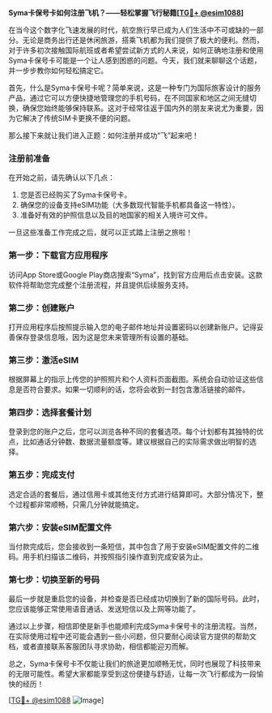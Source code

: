 **Syma卡保号卡如何注册飞机？——轻松掌握飞行秘籍[[TG💪+ @esim1088](https://t.me/s/esim1088)]**

在当今这个数字化飞速发展的时代，航空旅行早已成为人们生活中不可或缺的一部分。无论是商务出行还是休闲旅游，搭乘飞机都为我们提供了极大的便利。然而，对于许多初次接触国际航班或者希望尝试新方式的人来说，如何正确地注册和使用Syma卡保号卡可能是一个让人感到困惑的问题。今天，我们就来聊聊这个话题，并一步步教你如何轻松搞定它。

首先，什么是Syma卡保号卡呢？简单来说，这是一种专门为国际旅客设计的服务产品，通过它可以方便快捷地管理您的手机号码，在不同国家和地区之间无缝切换，确保您始终能够保持联系。这对于经常往返于国内外的朋友来说尤为重要，因为它解决了传统SIM卡更换不便的问题。

那么接下来就让我们进入正题：如何注册并成功“飞”起来吧！

### 注册前准备

在开始之前，请先确认以下几点：
1. 您是否已经购买了Syma卡保号卡。
2. 确保您的设备支持eSIM功能（大多数现代智能手机都具备这一特性）。
3. 准备好有效的护照信息以及目的地国家的相关入境许可文件。

一旦这些准备工作完成之后，就可以正式踏上注册之旅啦！

### 第一步：下载官方应用程序

访问App Store或Google Play商店搜索“Syma”，找到官方应用后点击安装。这款软件将帮助您完成整个注册流程，并且提供后续服务支持。

### 第二步：创建账户

打开应用程序后按照提示输入您的电子邮件地址并设置密码以创建新账户。记得妥善保存登录信息哦，因为这是您未来管理所有设置的基础。

### 第三步：激活eSIM

根据屏幕上的指示上传您的护照照片和个人资料页面截图。系统会自动验证这些信息是否符合要求。如果一切顺利的话，您将会收到一封包含激活链接的邮件。

### 第四步：选择套餐计划

登录到您的账户之后，您可以浏览各种不同的套餐选项。每个计划都有其独特的优点，比如通话分钟数、数据流量额度等。建议根据自己的实际需求做出明智的选择。

### 第五步：完成支付

选定合适的套餐后，通过信用卡或其他支付方式进行结算即可。大部分情况下，整个过程都非常顺畅，只需几分钟就能搞定。

### 第六步：安装eSIM配置文件

当付款完成后，您会接收到一条短信，其中包含了用于安装eSIM配置文件的二维码。用手机扫描该二维码，并按照指引操作直到完成安装为止。

### 第七步：切换至新的号码

最后一步就是重启您的设备，并检查是否已经成功切换到了新的国际号码。此时，您应该能够正常使用语音通话、发送短信以及上网等功能了。

通过以上步骤，相信即使是新手也能顺利完成Syma卡保号卡的注册流程。当然，在实际使用过程中还可能会遇到一些小问题，但只要耐心阅读官方提供的帮助文档，或者直接联系客服团队寻求协助，相信都能迎刃而解。

总之，Syma卡保号卡不仅能让我们的旅途更加顺畅无忧，同时也展现了科技带来的无限可能性。希望大家都能享受到这份便捷与舒适，让每一次飞行都成为一段愉快的经历！

[[TG💪+ @esim1088](https://t.me/s/esim1088) ![Image](https://i.postimg.cc/4NQfJmqS/Snipaste-2025-05-13-00-14-12.png)]